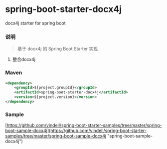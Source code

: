 # spring-boot-starter-docx4j
docx4j starter for spring boot

### 说明


 > 基于 docx4j 的 Spring Boot Starter 实现

1. 整合docx4j

### Maven

``` xml
<dependency>
	<groupId>${project.groupId}</groupId>
	<artifactId>spring-boot-starter-docx4j</artifactId>
	<version>${project.version}</version>
</dependency>
```

### Sample

[https://github.com/vindell/spring-boot-starter-samples/tree/master/spring-boot-sample-docx4j](https://github.com/vindell/spring-boot-starter-samples/tree/master/spring-boot-sample-docx4j "spring-boot-sample-docx4j")

